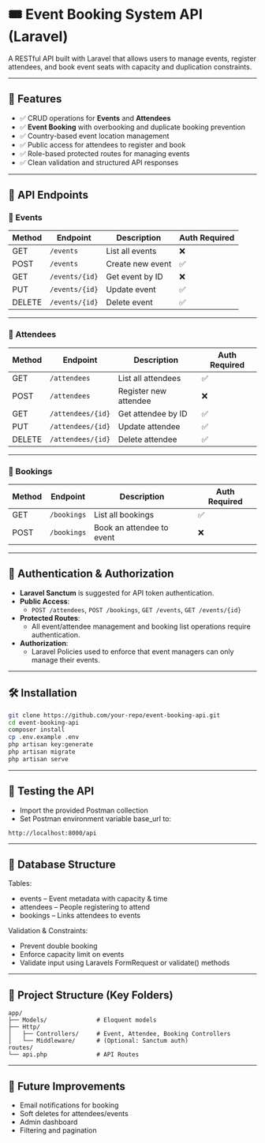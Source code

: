 # 🎟️ Event Booking System API (Laravel)

A RESTful API built with Laravel that allows users to manage events, register attendees, and book event seats with capacity and duplication constraints.

---

## 📌 Features

- ✅ CRUD operations for **Events** and **Attendees**
- ✅ **Event Booking** with overbooking and duplicate booking prevention
- ✅ Country-based event location management
- ✅ Public access for attendees to register and book
- ✅ Role-based protected routes for managing events
- ✅ Clean validation and structured API responses

---

## 🚀 API Endpoints

### 🎫 Events
| Method | Endpoint           | Description                | Auth Required |
|--------|--------------------|----------------------------|---------------|
| GET    | `/events`          | List all events            | ❌            |
| POST   | `/events`          | Create new event           | ✅            |
| GET    | `/events/{id}`     | Get event by ID            | ❌            |
| PUT    | `/events/{id}`     | Update event               | ✅            |
| DELETE | `/events/{id}`     | Delete event               | ✅            |

---

### 👤 Attendees
| Method | Endpoint              | Description                  | Auth Required |
|--------|-----------------------|------------------------------|---------------|
| GET    | `/attendees`          | List all attendees           | ✅            |
| POST   | `/attendees`          | Register new attendee        | ❌            |
| GET    | `/attendees/{id}`     | Get attendee by ID           | ✅            |
| PUT    | `/attendees/{id}`     | Update attendee              | ✅            |
| DELETE | `/attendees/{id}`     | Delete attendee              | ✅            |

---

### 📝 Bookings
| Method | Endpoint       | Description              | Auth Required |
|--------|----------------|--------------------------|---------------|
| GET    | `/bookings`    | List all bookings        | ✅            |
| POST   | `/bookings`    | Book an attendee to event| ❌            |

---

## 🔐 Authentication & Authorization

- **Laravel Sanctum** is suggested for API token authentication.
- **Public Access**:
  - `POST /attendees`, `POST /bookings`, `GET /events`, `GET /events/{id}`
- **Protected Routes**:
  - All event/attendee management and booking list operations require authentication.
- **Authorization**:
  - Laravel Policies used to enforce that event managers can only manage their events.

---

## 🛠️ Installation

```bash
git clone https://github.com/your-repo/event-booking-api.git
cd event-booking-api
composer install
cp .env.example .env
php artisan key:generate
php artisan migrate
php artisan serve
```

---

## 🧪 Testing the API

- Import the provided Postman collection
- Set Postman environment variable base_url to:

```url
http://localhost:8000/api
```

---

## 🧱 Database Structure
Tables:
- events – Event metadata with capacity & time
- attendees – People registering to attend
- bookings – Links attendees to events

Validation & Constraints:
- Prevent double booking
- Enforce capacity limit on events
- Validate input using Laravels FormRequest or validate() methods

---

## 📂 Project Structure (Key Folders)

```structure
app/
├── Models/              # Eloquent models
├── Http/
│   ├── Controllers/     # Event, Attendee, Booking Controllers
│   └── Middleware/      # (Optional: Sanctum auth)
routes/
└── api.php              # API Routes
```

---

## 🧩 Future Improvements

- Email notifications for booking
- Soft deletes for attendees/events
- Admin dashboard
- Filtering and pagination



